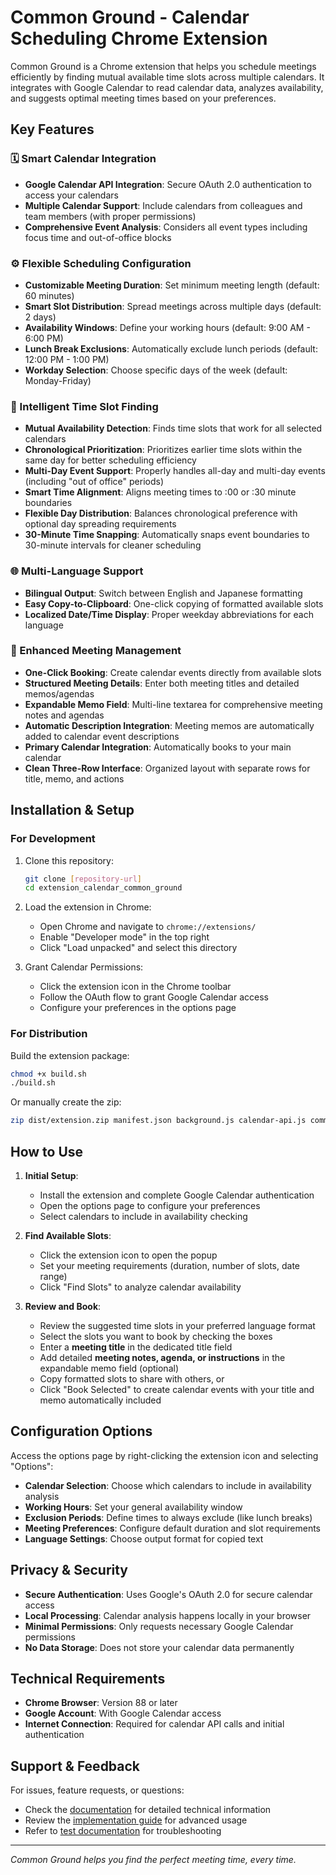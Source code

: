 # Common Ground - Calendar Scheduling Chrome Extension

Common Ground is a Chrome extension that helps you schedule meetings efficiently by finding mutual available time slots across multiple calendars. It integrates with Google Calendar to read calendar data, analyzes availability, and suggests optimal meeting times based on your preferences.

## Key Features

### 🗓️ Smart Calendar Integration
- **Google Calendar API Integration**: Secure OAuth 2.0 authentication to access your calendars
- **Multiple Calendar Support**: Include calendars from colleagues and team members (with proper permissions)
- **Comprehensive Event Analysis**: Considers all event types including focus time and out-of-office blocks

### ⚙️ Flexible Scheduling Configuration
- **Customizable Meeting Duration**: Set minimum meeting length (default: 60 minutes)
- **Smart Slot Distribution**: Spread meetings across multiple days (default: 2 days)
- **Availability Windows**: Define your working hours (default: 9:00 AM - 6:00 PM)
- **Lunch Break Exclusions**: Automatically exclude lunch periods (default: 12:00 PM - 1:00 PM)
- **Workday Selection**: Choose specific days of the week (default: Monday-Friday)

### 🎯 Intelligent Time Slot Finding
- **Mutual Availability Detection**: Finds time slots that work for all selected calendars
- **Chronological Prioritization**: Prioritizes earlier time slots within the same day for better scheduling efficiency
- **Multi-Day Event Support**: Properly handles all-day and multi-day events (including "out of office" periods)
- **Smart Time Alignment**: Aligns meeting times to :00 or :30 minute boundaries
- **Flexible Day Distribution**: Balances chronological preference with optional day spreading requirements
- **30-Minute Time Snapping**: Automatically snaps event boundaries to 30-minute intervals for cleaner scheduling

### 🌐 Multi-Language Support
- **Bilingual Output**: Switch between English and Japanese formatting
- **Easy Copy-to-Clipboard**: One-click copying of formatted available slots
- **Localized Date/Time Display**: Proper weekday abbreviations for each language

### 📅 Enhanced Meeting Management
- **One-Click Booking**: Create calendar events directly from available slots
- **Structured Meeting Details**: Enter both meeting titles and detailed memos/agendas
- **Expandable Memo Field**: Multi-line textarea for comprehensive meeting notes and agendas
- **Automatic Description Integration**: Meeting memos are automatically added to calendar event descriptions
- **Primary Calendar Integration**: Automatically books to your main calendar
- **Clean Three-Row Interface**: Organized layout with separate rows for title, memo, and actions

## Installation & Setup

### For Development
1. Clone this repository:
   ```bash
   git clone [repository-url]
   cd extension_calendar_common_ground
   ```

2. Load the extension in Chrome:
   - Open Chrome and navigate to `chrome://extensions/`
   - Enable "Developer mode" in the top right
   - Click "Load unpacked" and select this directory

3. Grant Calendar Permissions:
   - Click the extension icon in the Chrome toolbar
   - Follow the OAuth flow to grant Google Calendar access
   - Configure your preferences in the options page

### For Distribution
Build the extension package:
```bash
chmod +x build.sh
./build.sh
```

Or manually create the zip:
```bash
zip dist/extension.zip manifest.json background.js calendar-api.js common.css common-ground-minimal.png common-ground.png options.html options.js sidepanel.html sidepanel.js slot-finder.js -r _locales
```

## How to Use

1. **Initial Setup**:
   - Install the extension and complete Google Calendar authentication
   - Open the options page to configure your preferences
   - Select calendars to include in availability checking

2. **Find Available Slots**:
   - Click the extension icon to open the popup
   - Set your meeting requirements (duration, number of slots, date range)
   - Click "Find Slots" to analyze calendar availability

3. **Review and Book**:
   - Review the suggested time slots in your preferred language format
   - Select the slots you want to book by checking the boxes
   - Enter a **meeting title** in the dedicated title field
   - Add detailed **meeting notes, agenda, or instructions** in the expandable memo field (optional)
   - Copy formatted slots to share with others, or
   - Click "Book Selected" to create calendar events with your title and memo automatically included

## Configuration Options

Access the options page by right-clicking the extension icon and selecting "Options":

- **Calendar Selection**: Choose which calendars to include in availability analysis
- **Working Hours**: Set your general availability window
- **Exclusion Periods**: Define times to always exclude (like lunch breaks)
- **Meeting Preferences**: Configure default duration and slot requirements
- **Language Settings**: Choose output format for copied text

## Privacy & Security

- **Secure Authentication**: Uses Google's OAuth 2.0 for secure calendar access
- **Local Processing**: Calendar analysis happens locally in your browser
- **Minimal Permissions**: Only requests necessary Google Calendar permissions
- **No Data Storage**: Does not store your calendar data permanently

## Technical Requirements

- **Chrome Browser**: Version 88 or later
- **Google Account**: With Google Calendar access
- **Internet Connection**: Required for calendar API calls and initial authentication

## Support & Feedback

For issues, feature requests, or questions:
- Check the [documentation](docs/) for detailed technical information
- Review the [implementation guide](docs/implementation_doc.md) for advanced usage
- Refer to [test documentation](docs/test_doc.md) for troubleshooting

---

*Common Ground helps you find the perfect meeting time, every time.*

